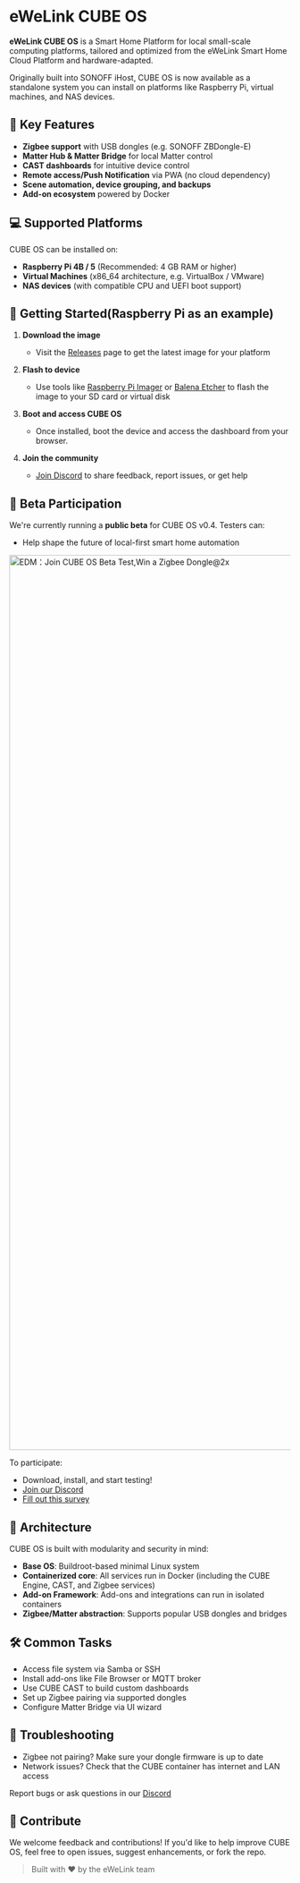 # eWeLink CUBE OS

**eWeLink CUBE OS** is a Smart Home Platform for local small-scale computing platforms, tailored and optimized from the eWeLink Smart Home Cloud Platform and hardware-adapted.

Originally built into SONOFF iHost, CUBE OS is now available as a standalone system you can install on platforms like Raspberry Pi, virtual machines, and NAS devices.

## 🚀 Key Features

- **Zigbee support** with USB dongles (e.g. SONOFF ZBDongle-E)
- **Matter Hub & Matter Bridge** for local Matter control
- **CAST dashboards** for intuitive device control
- **Remote access/Push Notification** via PWA (no cloud dependency)
- **Scene automation, device grouping, and backups**
- **Add-on ecosystem** powered by Docker

## 💻 Supported Platforms

CUBE OS can be installed on:

- **Raspberry Pi 4B / 5** (Recommended: 4 GB RAM or higher)
- **Virtual Machines** (x86_64 architecture, e.g. VirtualBox / VMware)
- **NAS devices** (with compatible CPU and UEFI boot support)

## 🧰 Getting Started(Raspberry Pi as an example)

1. **Download the image**
   - Visit the [Releases](https://github.com/eWeLinkCUBE/CUBE-OS/releases) page to get the latest image for your platform

2. **Flash to device**
   - Use tools like [Raspberry Pi Imager](https://www.raspberrypi.com/software/) or [Balena Etcher](https://etcher.io/) to flash the image to your SD card or virtual disk

3. **Boot and access CUBE OS**
   - Once installed, boot the device and access the dashboard from your browser.

4. **Join the community**
   - [Join Discord](https://discord.gg/67Ybdn23rS) to share feedback, report issues, or get help

## 🧪 Beta Participation

We're currently running a **public beta** for CUBE OS v0.4. Testers can:

- Help shape the future of local-first smart home automation

<img width="2160" height="1600" alt="EDM：Join CUBE OS Beta Test,Win a Zigbee Dongle@2x" src="https://github.com/user-attachments/assets/4c7c2355-95cb-46ff-b519-d77f804f736f" />

To participate:
- Download, install, and start testing!
- [Join our Discord](https://discord.gg/67Ybdn23rS)
- [Fill out this survey](https://docs.google.com/forms/d/e/1FAIpQLSdSTEeWK2Pmyz01FMwFzZkh7zwor0tHGhaAzSurkqmdTamNLQ/viewform?usp=sharing&ouid=100134271027504904332)

## 🧱 Architecture

CUBE OS is built with modularity and security in mind:

- **Base OS**: Buildroot-based minimal Linux system
- **Containerized core**: All services run in Docker (including the CUBE Engine, CAST, and Zigbee services)
- **Add-on Framework**: Add-ons and integrations can run in isolated containers
- **Zigbee/Matter abstraction**: Supports popular USB dongles and bridges

## 🛠️ Common Tasks

- Access file system via Samba or SSH
- Install add-ons like File Browser or MQTT broker
- Use CUBE CAST to build custom dashboards
- Set up Zigbee pairing via supported dongles
- Configure Matter Bridge via UI wizard

## 🧯 Troubleshooting

- Zigbee not pairing? Make sure your dongle firmware is up to date
- Network issues? Check that the CUBE container has internet and LAN access

Report bugs or ask questions in our [Discord](https://discord.gg/67Ybdn23rS)

## 🙌 Contribute

We welcome feedback and contributions! If you'd like to help improve CUBE OS, feel free to open issues, suggest enhancements, or fork the repo.

> Built with ❤️ by the eWeLink team

